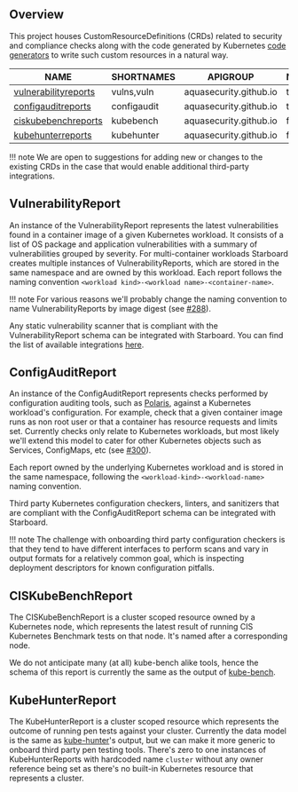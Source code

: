 ## Overview

This project houses CustomResourceDefinitions (CRDs) related to security and compliance checks along with the code
generated by Kubernetes [code generators][k8s-code-generator] to write such custom resources in a natural way.

| NAME                                             | SHORTNAMES   | APIGROUP               | NAMESPACED |  KIND               |
| ------------------------------------------------ | ------------ | ---------------------- | ---------- | ------------------- |
| [vulnerabilityreports][vulnerabilityreports-crd] | vulns,vuln   | aquasecurity.github.io | true       | [VulnerabilityReport](#vulnerabilityreport) |
| [configauditreports][configauditreports-crd]     | configaudit  | aquasecurity.github.io | true       | [ConfigAuditReport](#configauditreport)     |
| [ciskubebenchreports][ciskubebenchreports-crd]   | kubebench    | aquasecurity.github.io | false      | [CISKubeBenchReport](#ciskubebenchreport)   |
| [kubehunterreports][kubehunterreports-crd]       | kubehunter   | aquasecurity.github.io | false      | [KubeHunterReport](#kubehunterreport)       |

!!! note
    We are open to suggestions for adding new or changes to the existing CRDs in the case that would enable
    additional third-party integrations.

## VulnerabilityReport

An instance of the VulnerabilityReport represents the latest vulnerabilities found in a container image of a given
Kubernetes workload. It consists of a list of OS package and application vulnerabilities with a summary of
vulnerabilities grouped by severity. For multi-container workloads Starboard creates multiple instances
of VulnerabilityReports, which are stored in the same namespace and are owned by this workload. Each report follows the
naming convention `<workload kind>-<workload name>-<container-name>`.

!!! note
    For various reasons we'll probably change the naming convention to name VulnerabilityReports by image digest (see [#288][issue-288]).

Any static vulnerability scanner that is compliant with the VulnerabilityReport schema can be integrated with Starboard.
You can find the list of available integrations [here](./integrations/vulnerability-scanners/index.md).

## ConfigAuditReport

An instance of the ConfigAuditReport represents checks performed by configuration auditing tools, such as [Polaris][polaris],
against a Kubernetes workload's configuration. For example, check that a given container image runs as non root user
or that a container has resource requests and limits set. Currently checks only relate to Kubernetes workloads, but most
likely we'll extend this model to cater for other Kubernetes objects such as Services, ConfigMaps, etc (see [#300][discussion-300]).

Each report owned by the underlying Kubernetes workload and is stored in the same namespace, following the
`<workload-kind>-<workload-name>` naming convention.

Third party Kubernetes configuration checkers, linters, and sanitizers that are compliant with the ConfigAuditReport
schema can be integrated with Starboard.

!!! note
    The challenge with onboarding third party configuration checkers is that they tend to have different interfaces
    to perform scans and vary in output formats for a relatively common goal, which is inspecting deployment descriptors
    for known configuration pitfalls.

## CISKubeBenchReport

The CISKubeBenchReport is a cluster scoped resource owned by a Kubernetes node, which represents the latest result
of running CIS Kubernetes Benchmark tests on that node. It's named after a corresponding node.

We do not anticipate many (at all) kube-bench alike tools, hence the schema of this report is currently the same as
the output of [kube-bench].

## KubeHunterReport

The KubeHunterReport is a cluster scoped resource which represents the outcome of running pen tests against your cluster.
Currently the data model is the same as [kube-hunter]'s output, but we can make it more generic to onboard third
party pen testing tools. There's zero to one instances of KubeHunterReports with hardcoded name `cluster` without any
owner reference being set as there's no built-in Kubernetes resource that represents a cluster.

[k8s-code-generator]: https://github.com/kubernetes/code-generator

[vulnerabilityreports-crd]: https://raw.githubusercontent.com/aquasecurity/starboard/main/deploy/crd/vulnerabilityreports.crd.yaml
[ciskubebenchreports-crd]: https://raw.githubusercontent.com/aquasecurity/starboard/main/deploy/crd/ciskubebenchreports.crd.yaml
[kubehunterreports-crd]: https://raw.githubusercontent.com/aquasecurity/starboard/main/deploy/crd/kubehunterreports.crd.yaml
[configauditreports-crd]: https://raw.githubusercontent.com/aquasecurity/starboard/main/deploy/crd/configauditreports.crd.yaml

[issue-288]: https://github.com/aquasecurity/starboard/issues/288
[discussion-300]: https://github.com/aquasecurity/starboard/discussions/300
[polaris]: https://github.com/FairwindsOps/polaris
[kube-bench]: https://github.com/aquasecurity/kube-bench
[kube-hunter]: https://github.com/aquasecurity/kube-hunter
